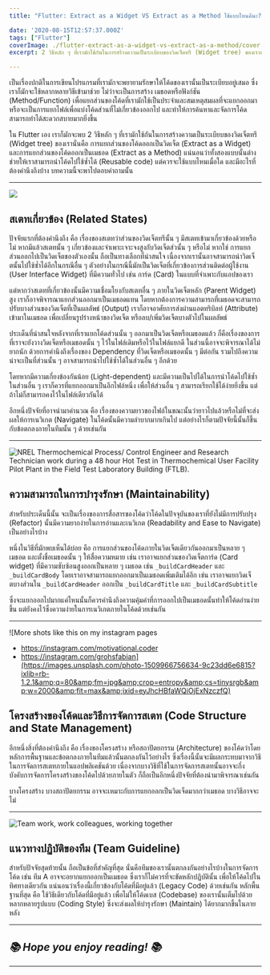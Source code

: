 ```yaml
---
title: "Flutter: Extract as a Widget VS Extract as a Method ใช้แบบไหนดีนะ?"

date: '2020-08-15T12:57:37.000Z'
tags: ["Flutter"]
coverImage: ./flutter-extract-as-a-widget-vs-extract-as-a-method/cover.jpeg
excerpt: 2 วิธีหลัก ๆ ที่เรามักใช้กันในการสร้างความเป็นระเบียบของวิดเจ็ตทรี (Widget tree) ของเรานั่นคือ การแยกส่วนของโค้ดออกเป็นวิดเจ็ต (Extract as a Widget) และการแยกส่วนของโค้ดออกเป็นเมธอด (Extract as a Method) แน่นอนว่าทั้งสองแบบนั้นต่างช่วยให้เราสามารถนำโค้ดไปใช้ซ้ำได้ (Reusable code) แต่ควรจะใช้แบบไหนเมื่อใด และมีอะไรที่ต้องคำนึงถึงบ้าง บทความนี้จะพาไปตอบคำถามนั้น

---
```


เป็นเรื่องปกติในการเขียนโปรแกรมที่เรามักจะพยายามรักษาให้โค้ดของเรานั้นเป็นระเบียบอยู่เสมอ ซึ่งเราก็มักจะใช้หลากหลายวิธีเข้ามาช่วย ไม่ว่าจะเป็นการสร้าง เมธอดหรือฟังก์ชัน (Method/Function) เพื่อแยกส่วนของโค้ดที่เรามักใช้เป็นประจำและสมเหตุสมผลที่จะแยกออกมา หรือจะเป็นการแยกไฟล์เพื่อแบ่งโค้ดส่วนที่ไม่เกี่ยวข้องออกไป และทำให้การค้นหาและจัดการโค้ดสามารถทำได้สะดวกสบายมากยิ่งขึ้น

ใน Flutter เอง เราก็มักจะพบ 2 วิธีหลัก ๆ ที่เรามักใช้กันในการสร้างความเป็นระเบียบของวิดเจ็ตทรี (Widget tree) ของเรานั่นคือ การแยกส่วนของโค้ดออกเป็นวิดเจ็ต (Extract as a Widget) และการแยกส่วนของโค้ดออกเป็นเมธอด (Extract as a Method) แน่นอนว่าทั้งสองแบบนั้นต่างช่วยให้เราสามารถนำโค้ดไปใช้ซ้ำได้ (Reusable code) แต่ควรจะใช้แบบไหนเมื่อใด และมีอะไรที่ต้องคำนึงถึงบ้าง บทความนี้จะพาไปตอบคำถามนั้น

---

![](https://images.unsplash.com/photo-1545987796-200677ee1011?ixlib=rb-1.2.1&amp;q=80&amp;fm=jpg&amp;crop=entropy&amp;cs=tinysrgb&amp;w=2000&amp;fit=max&amp;ixid=eyJhcHBfaWQiOjExNzczfQ)

## สเตทเกี่ยวข้อง (Related States)

ปัจจัยแรกที่ต้องคำนึงถึง คือ เรื่องของสเตทว่าส่วนของวิดเจ็ตทรีนั้น ๆ มีสเตทเข้ามาเกี่ยวข้องด้วยหรือไม่ หากมีแล้วสเตทนั้น ๆ เกี่ยวข้องและจำเพาะเจาะจงสูงกับวิดเจ็ตส่วนั้น ๆ หรือไม่ หากใช่ การแยกส่วนออกไปเป็นวิดเจ็ตของตัวเองนั้น ถือเป็นทางเลือกที่น่าสนใจ เนื่องจากเรานั้นอาจสามารถนำวิดเจ็ตนั้นไปใช้ซ้ำได้อีกในกรณีอื่น ๆ ตัวอย่างในกรณีนี้มักเป็นวิดเจ็ตที่เกี่ยวข้องการส่วนติดต่อผู้ใช้งาน (User Interface Widget) ที่มีความทั่วไป เช่น การ์ด (Card) ในแบบที่จำเพาะกับแอปของเรา

แต่หากว่าสเตทที่เกี่ยวข้องนั้นมีความเชื่อมโยงกับสเตทอื่น ๆ ภายในวิดเจ็ตหลัก (Parent Widget) สูง เราก็อาจพิจารณาแยกส่วนออกมาเป็นเมธอดแทน โดยหากต้องการความสามารถที่เมธอดจะสามารถปรับบางส่วนของวิดเจ็ตที่เป็นผลลัพธ์ (Output) เราก็อาจอาศัยการส่งผ่านแอตทริบิลท์ (Attribute) เข้ามาในเมธอด เพื่อเปลี่ยนรูปร่างหน้าของวิดเจ็ต หรือลบ/เพิ่มวิดเจ็ตบางตัวไปในผลลัพธ์

ประเด็นที่น่าสนใจหลังจากที่เราแยกโค้ดส่วนนั้น ๆ ออกมาเป็นวิดเจ็ตหรือเมธอดแล้ว ก็คือเรื่องของการที่เราจะยังวางวิดเจ็ตหรือเมธอดนั้น ๆ ไว้ในไฟล์เดิมหรือไว้ในไฟล์แยกดี ในส่วนนี้อาจจะพิจารณาได้ไม่ยากนัก ด้วยการคำนึงถึงเรื่องของ Dependency ที่วิดเจ็ตหรือเมธอดนั้น ๆ มีต่อกัน รวมไปถึงความน่าจะเป็นที่ส่วนนั้น ๆ อาจสามารถนำไปใช้ซ้ำได้ในส่วนอื่น ๆ อีกด้วย

โดยหากมีความเกี่ยงข้องกันน้อย (Light-dependent) และมีความเป็นไปได้ในการนำโค้ดไปใช้ซ้ำในส่วนอื่น ๆ เราก็ควรที่แยกออกมาเป็นอีกไฟล์หนึ่ง เพื่อให้ส่วนอื่น ๆ สามารถเรียกใช้ได้ง่ายยิ่งขึ้น แต่ถ้าไม่ก็สามารถคงไว้ในไฟล์เดียวกันได้

อีกหนึ่งปัจจัยที่อาจนำมาคำนวณ คือ เรื่องของความยาวของไฟล์ในขณะนั้นว่ายาวไปแล้วหรือไม่ที่จะส่งผลให้การเนวิเกต (Navigate) ในโค้ดนั้นมีความลำบากมากเกินไป แต่อย่างไรก็ตามปัจจัยนี้นั้นก็ขึ้นกับข้อตกลงภายในทีมนั้น ๆ ด้วยเช่นกัน

---
![NREL Thermochemical Process/ Control Engineer and Research Technician work during a 48 hour Hot Test in Thermochemical User Facility Pilot Plant in the Field Test Laboratory Building (FTLB).](https://images.unsplash.com/photo-1574689049868-e94ed5301745?ixlib=rb-1.2.1&amp;q=80&amp;fm=jpg&amp;crop=entropy&amp;cs=tinysrgb&amp;w=2000&amp;fit=max&amp;ixid=eyJhcHBfaWQiOjExNzczfQ)
## ความสามารถในการบำรุงรักษา (Maintainability)

สำหรับประเด็นนี้นั้น จะเป็นเรื่องของการสื่อสารของโค้ดว่าโค้ดในปัจจุบันของเราที่ยังไม่มีการปรับปรุง (Refactor) นั้นมีความยากง่ายในการอ่านและเนวิเกต (Readability and Ease to Navigate) เป็นอย่างไรบ้าง 

หนึ่งในวิธีที่มักพบเห็นได้บ่อย คือ การแยกส่วนของโค้ดภายในวิดเจ็ตเดียวกันออกมาเป็นหลาย ๆ เมธอด และตั้งชื่อเมธอดนั้น ๆ ให้สื่อความหมาย เช่น เราอาจแยกส่วนของวิดเจ็ตการ์ด (Card widget) ที่มีความซับซ้อนสูงออกเป็นหลาย ๆ เมธอด เช่น `_buildCardHeader` และ `_buildCardBody` โดยเราอาจสามารถแยกออกมาเป็นเมธอดเพิ่มเติมได้อีก เช่น เราอาจแยกวิดเจ็ตบางส่วนใน `_buildCardHeader` ออกเป็น `_buildCardTitle` และ `_buildCardSubtitle`

ซึ่งจะแยกออกไปมากแค่ไหนนั้นก็ควรคำนึงถึงความคุ้มค่าที่การออกไปเป็นเมธอดนั้นทำให้โค้ดอ่านง่ายขึ้น แต่ยังคงไว้ซึ่งความง่ายในการเนวิเกตภายในโค้ดด้วยเช่นกัน

---
![More shots like this on my instagram pages 
- https://instagram.com/motivational.coder
- https://instagram.com/grohsfabian](https://images.unsplash.com/photo-1509966756634-9c23dd6e6815?ixlib=rb-1.2.1&amp;q=80&amp;fm=jpg&amp;crop=entropy&amp;cs=tinysrgb&amp;w=2000&amp;fit=max&amp;ixid=eyJhcHBfaWQiOjExNzczfQ)
## โครงสร้างของโค้ดและวิธีการจัดการสเตท (Code Structure and State Management)

อีกหนึ่งสิ่งที่ต้องคำนึงถึง คือ เรื่องของโครงสร้าง หรือสถาปัตยกรรม (Architecture) ของโค้ดว่าโดยหลักการพื้นฐานและข้อตกลงภายในทีมแล้วนั้นตกลงกันไว้อย่างไร ซึ่งเรื่องนี้นั้นจะมีผลกระทบมาจากวิธีในการจัดการสเตทภายในแอปพลิเคชันด้วย เนื่องจากบางวิธีที่ใช้ในการจัดการสเตทนั้นอาจจะกึ่งบังคับการจัดการโครงสร้างของโค้ดไปด้วยภายในตัว ก็ถือเป็นอีกหนึ่งปัจจัยที่ต้องนำมาพิจารณาเช่นกัน

บางโครงสร้าง บางสถาปัตยกรรม อาจจะเหมาะกับการแยกออกเป็นวิดเจ็ดมากกว่าเมธอด บางวิธีอาจจะไม่

---
![Team work, work colleagues, working together](https://images.unsplash.com/photo-1522071820081-009f0129c71c?ixlib=rb-1.2.1&amp;q=80&amp;fm=jpg&amp;crop=entropy&amp;cs=tinysrgb&amp;w=2000&amp;fit=max&amp;ixid=eyJhcHBfaWQiOjExNzczfQ)
## แนวทางปฏิบัติของทีม (Team Guideline)

สำหรับปัจจัยสุดท้ายนั้น ถือเป็นข้อที่สำคัญที่สุด นั่นคือทีมของเรานั้นตกลงกันอย่างไรบ้างในการจัดการโค้ด เช่น ทีม A อาจจะอยากแยกออกเป็นเมธอด ซึ่งเราก็ไม่ควรที่จะขัดหลักปฏิบัตินั้น เพื่อให้โค้ดไปในทิศทางเดียวกัน แน่นอนว่าเรื่องนี้เกี่ยวข้องกับโค้ดที่มีอยู่แล้ว (Legacy Code) ด้วยเช่นกัน หลักพื้นฐานที่สุด คือ ใช้วิธีเดียวกับโค้ดที่มีอยู่แล้ว เพื่อไม่ให้โค้ดเบส (Codebase) ของเรานั้นเต็มไปด้วยหลากหลายรูปแบบ (Coding Style) ซึ่งจะส่งผลให้บำรุงรักษา (Maintain) ได้ยากมากขึ้นในภายหลัง

---

## *📚 Hope you enjoy reading! 📚*

---
